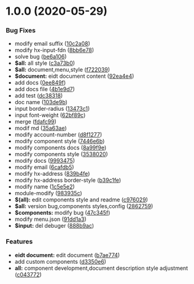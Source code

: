 # 1.0.0 (2020-05-29)


### Bug Fixes

* modify email suffix ([10c2a08](http://106.38.93.196:8081/hualife/hx-ui/commits/10c2a08acc345eace90d2d18645d6ff14fd369f5))
* modify hx-input-fdn ([8bb6e78](http://106.38.93.196:8081/hualife/hx-ui/commits/8bb6e78b14f78b0d918fc0e1688d10422d76ed98))
* solve bug ([be6a106](http://106.38.93.196:8081/hualife/hx-ui/commits/be6a10605fb61024358a75f6b19d6df4fad6c7e0))
* **$all:** all style ([c3a73b0](http://106.38.93.196:8081/hualife/hx-ui/commits/c3a73b04d158255a27b477fa97462c1fe3061052))
* **$all:** document,menu,style ([f722039](http://106.38.93.196:8081/hualife/hx-ui/commits/f7220397d79a5a8bcce025f040eb3d37396769f5))
* **$document:** eidt document content ([92ea4e4](http://106.38.93.196:8081/hualife/hx-ui/commits/92ea4e442b92d2f99ee93ae8ea03e4fb80aca75d))
* add docs ([0ee849f](http://106.38.93.196:8081/hualife/hx-ui/commits/0ee849ff583efd2c6b161289b26efdd7087e3930))
* add docs file ([4b1e9d7](http://106.38.93.196:8081/hualife/hx-ui/commits/4b1e9d7549e880d369ca823bfdf47c9b958310b7))
* add test ([dc38318](http://106.38.93.196:8081/hualife/hx-ui/commits/dc383188fafa389020996afd36cfd811f73e54fd))
* doc name ([103de9b](http://106.38.93.196:8081/hualife/hx-ui/commits/103de9b577ef4e97c86da12d312eb5f9ee1e890f))
* input border-radius ([13473c1](http://106.38.93.196:8081/hualife/hx-ui/commits/13473c15aabcf2e91975ed9211ef8bf5241a063d))
* input font-weight ([62bf89c](http://106.38.93.196:8081/hualife/hx-ui/commits/62bf89ca854d8edffd752ff6e3380f2b36eb79f6))
* merge ([fdafc99](http://106.38.93.196:8081/hualife/hx-ui/commits/fdafc992b60a91eb8217646b4e911507bf75e7ea))
* modif md ([35a63ae](http://106.38.93.196:8081/hualife/hx-ui/commits/35a63ae5e4dba69a8727bfac61ff54d13cab2e3b))
* modify account-number ([d8f1277](http://106.38.93.196:8081/hualife/hx-ui/commits/d8f1277b36ab4187a711f84a7286d798cd484adc))
* modify component style ([7446e6b](http://106.38.93.196:8081/hualife/hx-ui/commits/7446e6b261b7bb49341f32f550eeeb363be2ba69))
* modify components docs ([8a99f9e](http://106.38.93.196:8081/hualife/hx-ui/commits/8a99f9e267c2b7737a02672cc3ead3838eb3261f))
* modify components style ([3538020](http://106.38.93.196:8081/hualife/hx-ui/commits/353802066a07425b48a0999ddb7e7e0ed9ca7e5b))
* modify docs ([9993475](http://106.38.93.196:8081/hualife/hx-ui/commits/99934758759793940bd9a6f13a3f46b25dd6d3a6))
* modify email ([6cafdb5](http://106.38.93.196:8081/hualife/hx-ui/commits/6cafdb5e38561a06b0b62f9f4282d277dbe55422))
* modify hx-address ([839b4fe](http://106.38.93.196:8081/hualife/hx-ui/commits/839b4fe5b559e05f4878d5cf34219d6f52076f31))
* modify hx-address border-style ([b39c1fe](http://106.38.93.196:8081/hualife/hx-ui/commits/b39c1fed63971b778740f90a69230b157b6f4c57))
* modify name ([1c5e5e2](http://106.38.93.196:8081/hualife/hx-ui/commits/1c5e5e2451bee90d5146da4d5acbb24a22e19b6a))
* module-modify ([983935c](http://106.38.93.196:8081/hualife/hx-ui/commits/983935c59e016d637a48fab2dd249e9b3f55a093))
* **$(all):** edit components style and readme ([c976029](http://106.38.93.196:8081/hualife/hx-ui/commits/c976029deeb295260bd93af3e39340f65d04147a))
* **$all:** version bug,components styles,config ([2862759](http://106.38.93.196:8081/hualife/hx-ui/commits/2862759e6febd271b7cd9f8c33981ab518d97e92))
* **$components:** modify bug ([47c345f](http://106.38.93.196:8081/hualife/hx-ui/commits/47c345f90ebb5c423c18dde0b11b6bf10dda5e05))
* modify menu.json ([91dd1a3](http://106.38.93.196:8081/hualife/hx-ui/commits/91dd1a3593c22b6d87a2afd3e5e3f68cd8ce799f))
* **$input:** del debuger ([888b9ac](http://106.38.93.196:8081/hualife/hx-ui/commits/888b9ac4cee02130ad8c16880cb01ce9cbf30df9))


### Features

* **eidt document:** edit document ([b7ae774](http://106.38.93.196:8081/hualife/hx-ui/commits/b7ae77495ba5179a2c9b448b0661236a8c6af919))
* add custom components ([d3350e6](http://106.38.93.196:8081/hualife/hx-ui/commits/d3350e666dd0387e1dc757c8154d9e7f189e9c3c))
* **all:** component development,document description style adjustment ([c043772](http://106.38.93.196:8081/hualife/hx-ui/commits/c043772cd13413af4b2676dcc428f31cb0c4c8d9))



